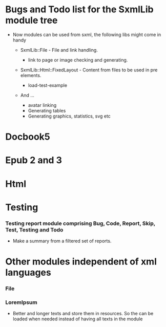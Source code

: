 # Bugs and Todo list for the SxmlLib module tree

* Now modules can be used from sxml, the following libs might come in handy
  * SxmlLib::File - File and link handling.
    * link to page or image checking and generating.

  * SxmlLib::Html::FixedLayout - Content from files to be used in pre elements.
    * load-test-example
  * And ...
    * avatar linking
    * Generating tables
    * Generating graphics, statistics, svg etc

# Docbook5

# Epub 2 and 3

# Html

# Testing
### Testing report module comprising Bug, Code, Report, Skip, Test, Testing and Todo
* Make a summary from a filtered set of reports.

# Other modules independent of xml languages

### File

### LoremIpsum
* Better and longer texts and store them in resources. So the can be loaded when needed instead of having all texts in the module
